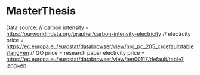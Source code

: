 # MasterThesis

Data source: //
carbon intensity = https://ourworldindata.org/grapher/carbon-intensity-electricity //
electrcity price = https://ec.europa.eu/eurostat/databrowser/view/nrg_pc_205_c/default/table?lang=en //
GO price = research paper
electrcity price = https://ec.europa.eu/eurostat/databrowser/view/ten00117/default/table?lang=en
